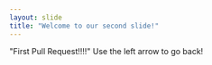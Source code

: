 ```yaml
---
layout: slide
title: "Welcome to our second slide!"
---
```

"First Pull Request!!!!"
Use the left arrow to go back!
